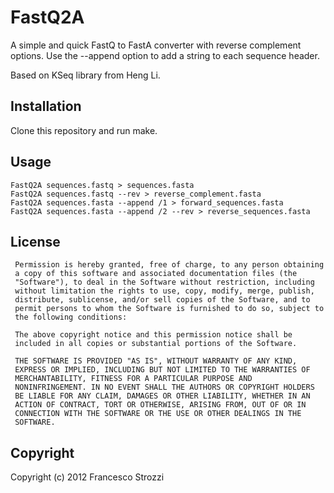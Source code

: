 FastQ2A
=======

A simple and quick FastQ to FastA converter with reverse complement options.
Use the --append option to add a string to each sequence header.

Based on KSeq library from Heng Li.

Installation
------------

Clone this repository and run make.

Usage
-----

    FastQ2A sequences.fastq > sequences.fasta
    FastQ2A sequences.fastq --rev > reverse_complement.fasta
    FastQ2A sequences.fasta --append /1 > forward_sequences.fasta
    FastQ2A sequences.fasta --append /2 --rev > reverse_sequences.fasta

License
-------

     Permission is hereby granted, free of charge, to any person obtaining
     a copy of this software and associated documentation files (the
     "Software"), to deal in the Software without restriction, including
     without limitation the rights to use, copy, modify, merge, publish,
     distribute, sublicense, and/or sell copies of the Software, and to
     permit persons to whom the Software is furnished to do so, subject to
     the following conditions:

     The above copyright notice and this permission notice shall be
     included in all copies or substantial portions of the Software.

     THE SOFTWARE IS PROVIDED "AS IS", WITHOUT WARRANTY OF ANY KIND,
     EXPRESS OR IMPLIED, INCLUDING BUT NOT LIMITED TO THE WARRANTIES OF
     MERCHANTABILITY, FITNESS FOR A PARTICULAR PURPOSE AND
     NONINFRINGEMENT. IN NO EVENT SHALL THE AUTHORS OR COPYRIGHT HOLDERS
     BE LIABLE FOR ANY CLAIM, DAMAGES OR OTHER LIABILITY, WHETHER IN AN
     ACTION OF CONTRACT, TORT OR OTHERWISE, ARISING FROM, OUT OF OR IN
     CONNECTION WITH THE SOFTWARE OR THE USE OR OTHER DEALINGS IN THE
     SOFTWARE.

Copyright
---------

Copyright (c) 2012 Francesco Strozzi

